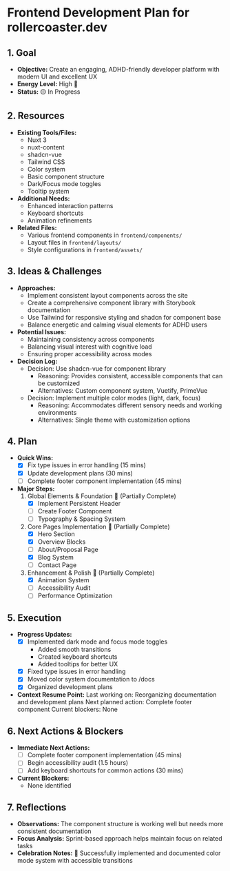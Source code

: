 # Frontend Development Plan for rollercoaster.dev

## 1. Goal
- **Objective:** Create an engaging, ADHD-friendly developer platform with modern UI and excellent UX
- **Energy Level:** High 🔋
- **Status:** 🟡 In Progress

## 2. Resources
- **Existing Tools/Files:**
  - Nuxt 3
  - nuxt-content
  - shadcn-vue
  - Tailwind CSS
  - Color system
  - Basic component structure
  - Dark/Focus mode toggles
  - Tooltip system
- **Additional Needs:**
  - Enhanced interaction patterns
  - Keyboard shortcuts
  - Animation refinements
- **Related Files:**
  - Various frontend components in `frontend/components/`
  - Layout files in `frontend/layouts/`
  - Style configurations in `frontend/assets/`

## 3. Ideas & Challenges
- **Approaches:**
  - Implement consistent layout components across the site
  - Create a comprehensive component library with Storybook documentation
  - Use Tailwind for responsive styling and shadcn for component base
  - Balance energetic and calming visual elements for ADHD users
- **Potential Issues:**
  - Maintaining consistency across components
  - Balancing visual interest with cognitive load
  - Ensuring proper accessibility across modes
- **Decision Log:**
  - Decision: Use shadcn-vue for component library
    - Reasoning: Provides consistent, accessible components that can be customized
    - Alternatives: Custom component system, Vuetify, PrimeVue
  - Decision: Implement multiple color modes (light, dark, focus)
    - Reasoning: Accommodates different sensory needs and working environments
    - Alternatives: Single theme with customization options

## 4. Plan
- **Quick Wins:**
  - [x] Fix type issues in error handling (15 mins)
  - [x] Update development plans (30 mins)
  - [ ] Complete footer component implementation (45 mins)
- **Major Steps:**
  1. Global Elements & Foundation 🎯 (Partially Complete)
     - [x] Implement Persistent Header
     - [ ] Create Footer Component
     - [ ] Typography & Spacing System
  2. Core Pages Implementation 🎯 (Partially Complete)
     - [x] Hero Section
     - [x] Overview Blocks
     - [ ] About/Proposal Page
     - [x] Blog System
     - [ ] Contact Page
  3. Enhancement & Polish 🎯 (Partially Complete)
     - [x] Animation System
     - [ ] Accessibility Audit
     - [ ] Performance Optimization

## 5. Execution
- **Progress Updates:**
  - [x] Implemented dark mode and focus mode toggles
    - Added smooth transitions
    - Created keyboard shortcuts
    - Added tooltips for better UX
  - [x] Fixed type issues in error handling
  - [x] Moved color system documentation to /docs
  - [x] Organized development plans
- **Context Resume Point:**
  Last working on: Reorganizing documentation and development plans
  Next planned action: Complete footer component
  Current blockers: None

## 6. Next Actions & Blockers
- **Immediate Next Actions:** 
  - [ ] Complete footer component implementation (45 mins)
  - [ ] Begin accessibility audit (1.5 hours)
  - [ ] Add keyboard shortcuts for common actions (30 mins)
- **Current Blockers:**
  - None identified

## 7. Reflections
- **Observations:** The component structure is working well but needs more consistent documentation
- **Focus Analysis:** Sprint-based approach helps maintain focus on related tasks
- **Celebration Notes:** 🎉 Successfully implemented and documented color mode system with accessible transitions 